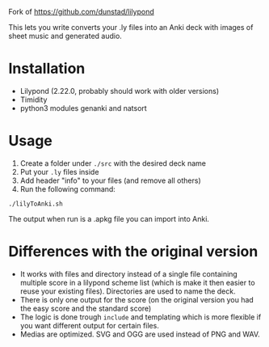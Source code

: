 Fork of https://github.com/dunstad/lilypond

This lets you write converts your .ly files into an Anki deck with images of sheet music and generated audio.

# Installation

* Lilypond (2.22.0, probably should work with older versions)
* Timidity
* python3 modules genanki and natsort

# Usage

1. Create a folder under `./src` with the desired deck name
2. Put your `.ly` files inside
1. Add header "info" to your files (and remove all others)
1. Run the following command:

```
./lilyToAnki.sh
```

The output when run is a .apkg file you can import into Anki.

# Differences with the original version

* It works with files and directory instead of a single file containing multiple score in a lilypond scheme list (which is make it then easier to reuse your existing files). Directories are used to name the deck.
* There is only one output for the score (on the original version you had the easy score and the standard score)
* The logic is done trough `include` and templating which is more flexible if you want different output for certain files.
* Medias are optimized. SVG and OGG are used instead of PNG and WAV.
